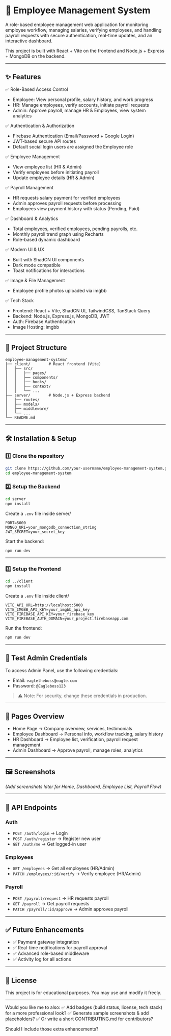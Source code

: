 
# 🏢 Employee Management System

A role-based employee management web application for monitoring employee workflow, managing salaries, verifying employees, and handling payroll requests with secure authentication, real-time updates, and an interactive dashboard.

This project is built with React + Vite on the frontend and Node.js + Express + MongoDB on the backend.

---

## ✨ Features

✅ Role-Based Access Control

* Employee: View personal profile, salary history, and work progress
* HR: Manage employees, verify accounts, initiate payroll requests
* Admin: Approve payroll, manage HR & Employees, view system analytics

✅ Authentication & Authorization

* Firebase Authentication (Email/Password + Google Login)
* JWT-based secure API routes
* Default social login users are assigned the Employee role

✅ Employee Management

* View employee list (HR & Admin)
* Verify employees before initiating payroll
* Update employee details (HR & Admin)

✅ Payroll Management

* HR requests salary payment for verified employees
* Admin approves payroll requests before processing
* Employees view payment history with status (Pending, Paid)

✅ Dashboard & Analytics

* Total employees, verified employees, pending payrolls, etc.
* Monthly payroll trend graph using Recharts
* Role-based dynamic dashboard

✅ Modern UI & UX

* Built with ShadCN UI components
* Dark mode compatible
* Toast notifications for interactions

✅ Image & File Management

* Employee profile photos uploaded via imgbb

✅ Tech Stack

* Frontend: React + Vite, ShadCN UI, TailwindCSS, TanStack Query
* Backend: Node.js, Express.js, MongoDB, JWT
* Auth: Firebase Authentication
* Image Hosting: imgbb

---

## 🚀 Project Structure

```
employee-management-system/
├── client/        # React frontend (Vite)
│   ├── src/
│   │   ├── pages/
│   │   ├── components/
│   │   ├── hooks/
│   │   ├── context/
│   │   └── ...
├── server/        # Node.js + Express backend
│   ├── routes/
│   ├── models/
│   ├── middleware/
│   └── ...
└── README.md
```

---

## 🛠️ Installation & Setup

### 1️⃣ Clone the repository

```bash
git clone https://github.com/your-username/employee-management-system.git
cd employee-management-system
```

### 2️⃣ Setup the Backend

```bash
cd server
npm install
```

Create a `.env` file inside server/

```env
PORT=5000
MONGO_URI=your_mongodb_connection_string
JWT_SECRET=your_secret_key
```

Start the backend:

```bash
npm run dev
```

---

### 3️⃣ Setup the Frontend

```bash
cd ../client
npm install
```

Create a `.env` file inside client/

```env
VITE_API_URL=http://localhost:5000
VITE_IMGBB_API_KEY=your_imgbb_api_key
VITE_FIREBASE_API_KEY=your_firebase_key
VITE_FIREBASE_AUTH_DOMAIN=your_project.firebaseapp.com
```

Run the frontend:

```bash
npm run dev
```

---

## 🔑 Test Admin Credentials

To access Admin Panel, use the following credentials:

* Email: `eagletheboss@eagle.com`
* Password: `@Eagleboss123`

> ⚠️ Note: For security, change these credentials in production.

---

## 🌟 Pages Overview

* Home Page → Company overview, services, testimonials
* Employee Dashboard → Personal info, workflow tracking, salary history
* HR Dashboard → Employee list, verification, payroll request management
* Admin Dashboard → Approve payroll, manage roles, analytics

---

## 🖼️ Screenshots

*(Add screenshots later for Home, Dashboard, Employee List, Payroll Flow)*

---

## 📡 API Endpoints

### Auth

* `POST /auth/login` → Login
* `POST /auth/register` → Register new user
* `GET /auth/me` → Get logged-in user

### Employees

* `GET /employees` → Get all employees (HR/Admin)
* `PATCH /employees/:id/verify` → Verify employee (HR/Admin)

### Payroll

* `POST /payroll/request` → HR requests payroll
* `GET /payroll` → Get payroll requests
* `PATCH /payroll/:id/approve` → Admin approves payroll

---

## ✅ Future Enhancements

* ✅ Payment gateway integration
* ✅ Real-time notifications for payroll approval
* ✅ Advanced role-based middleware
* ✅ Activity log for all actions

---

## 📝 License

This project is for educational purposes. You may use and modify it freely.

---

Would you like me to also:
✅ Add badges (build status, license, tech stack) for a more professional look?
✅ Generate sample screenshots & add placeholders?
✅ Or write a short CONTRIBUTING.md for contributors?

Should I include those extra enhancements?
